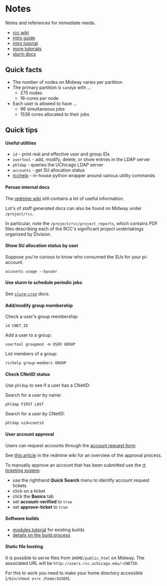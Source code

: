 # Notes

Notes and references for immediate needs.

* [rcc wiki](https://w3.rcc.uchicago.edu/redmine/projects/rcc/wiki/Wiki)
* [intro guide](http://docs.rcc.uchicago.edu/user-guide.html)
* [intro tutorial](http://docs.rcc.uchicago.edu/tutorials/intro-to-rcc-workshop.html)
* [more tutorials](http://docs.rcc.uchicago.edu/tutorials/index.html)
* [slurm docs](https://computing.llnl.gov/linux/slurm/)


## Quick facts

* The number of nodes on Midway varies per partition
* The primary partition is `sandyb` with ...
  * 275 nodes
  * 16-cores per node
* Each user is allowed to have ...
  * 96 simultaneous jobs 
  * 1536 cores allocated to their jobs


## Quick tips


#### Useful utilities

* `id` - print real and effective user and group IDs
* `usertool` - add, modify, delete, or show entries in the LDAP server
* `phldap` - queries the UChicago LDAP server
* `accounts` - get SU allocation status
* [rcchelp](https://w3.rcc.uchicago.edu/redmine/projects/rcc/wiki/Rcchelp_User_Guide) - in-house python wrapper around various utility commands


#### Peruse internal docs

The [redmine wiki](https://w3.rcc.uchicago.edu/redmine/projects/rcc/wiki/Wiki)
still contains a lot of useful information.

Lot's of staff generated docs can also be found on Midway under `/project/rcc`.

In particular, note the `/project/rcc/project_reports`, which contains PDF
files describing each of the RCC's significant project undertakings organized
by Division.


#### Show SU allocation status by user

Suppose you're curious to know who consumed the SUs for your pi-account.

    accounts usage --byuser


#### Use slurm to schedule periodic jobs

See [`slurm-cron`](http://docs.rcc.uchicago.edu/software/scheduler/slurm-cron/README.html#slurm-cron) docs.


#### Add/modify group membership

Check a user's group membership:

    id CNET_ID

Add a user to a group: 

    usertool groupmod -m USER GROUP

List members of a group:

    rcchelp group-members GROUP


#### Check CNetID status

Use `phldap` to see if a user has a CNetID:

Search for a user by name:

    phldap FIRST LAST

Search for a user by CNetID:

    phldap uid=cnetid


#### User account approval

Users can request accounts through the [account request form](http://rcc.uchicago.edu/user_documentation/general_user_account_request.html).

See [this article](https://w3.rcc.uchicago.edu/redmine/projects/rcc/wiki/Account_Approval_Process) in the redmine wiki for an overview of the approval process.

To manually approve an account that has been submitted use the [rt ticketing
system](https://rt.rcc.uchicago.edu/rt/):  

* use the righthand **Quick Search** menu to identify account request tickets
* click on a ticket
* click the **Basics** tab
* set **account-verified** to `true`
* set **approve-ticket** to `true`


#### Software builds

* [modules tutorial](http://docs.rcc.uchicago.edu/tutorials/modules.html) for existing builds
* [details on the build process](https://w3.rcc.uchicago.edu/redmine/projects/rcc/wiki/Software_build_process_changes)


#### Static file hosting

It is possible to serve files from `$HOME/public_html` on Midway. The associated URL will be `http://users.rcc.uchicago.edu/~CNETID`.

For this to work you need to make your home directory accessible (`/bin/chmod
o+rx /home/$USER`).



